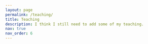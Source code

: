 ```yaml
---
layout: page
permalink: /teaching/
title: Teaching
description: I think I still need to add some of my teaching.
nav: true
nav_order: 6
---
```


